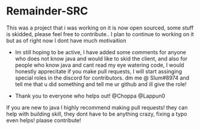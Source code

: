 # Remainder-SRC
This was a project that i was working on it is now open sourced, some stuff is skidded, please feel free to contribute.. I plan to continue to working on it but as of right now I dont have much motivaition

* Im still hoping to be active, I have added some comments for anyone who does not know java and would like to skid the client, and also for people who know java and cant read my eye watering code, I would honestly apprecitate if you make pull requests, I will start assinging special roles in the discord for contributors. dm me @ Slum#8974 and tell me that u did something and tell me ur github and ill give the role!

* Thank you to everyone who helps out! @Choppa @Lappun0

If you are new to java I highly recommend making pull requests! they can help with building skill, they dont have to be anything crazy, fixing a typo even helps! plaase contribute!
